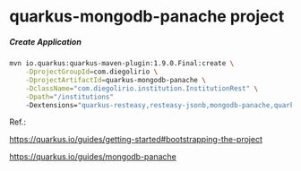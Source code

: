 # quarkus-mongodb-panache project


##### Create Application

```sh
mvn io.quarkus:quarkus-maven-plugin:1.9.0.Final:create \
    -DprojectGroupId=com.diegolirio \
    -DprojectArtifactId=quarkus-mongodb-panache \
    -DclassName="com.diegolirio.institution.InstitutionRest" \
    -Dpath="/institutions"
    -Dextensions="quarkus-resteasy,resteasy-jsonb,mongodb-panache,quarkus-arc,quarkus-smallrye-openapi"
```

Ref.:    
   
https://quarkus.io/guides/getting-started#bootstrapping-the-project   
   
https://quarkus.io/guides/mongodb-panache   
   


